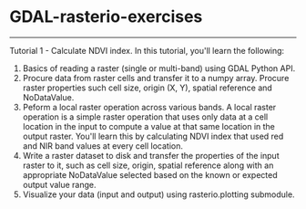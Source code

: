 # GDAL-rasterio-exercises

____________________________

Tutorial 1 - Calculate NDVI index.
In this tutorial, you'll learn the following:
1. Basics of reading a raster (single or multi-band) using GDAL Python API. 
2. Procure data from raster cells and transfer it to a numpy array. Procure raster properties such cell size, origin (X, Y), spatial reference and NoDataValue.
3. Peform a local raster operation across various bands. A local raster operation is a simple raster operation that uses only data at a cell location in the input to compute a value at that same location in the output raster. You'll learn this by calculating NDVI index that used red and NIR band values at every cell location.
3. Write a raster dataset to disk and transfer the properties of the input raster to it, such as cell size, origin, spatial reference along with an appropriate NoDataValue selected based on the known or expected output value range. 
4. Visualize your data (input and output) using rasterio.plotting submodule.
